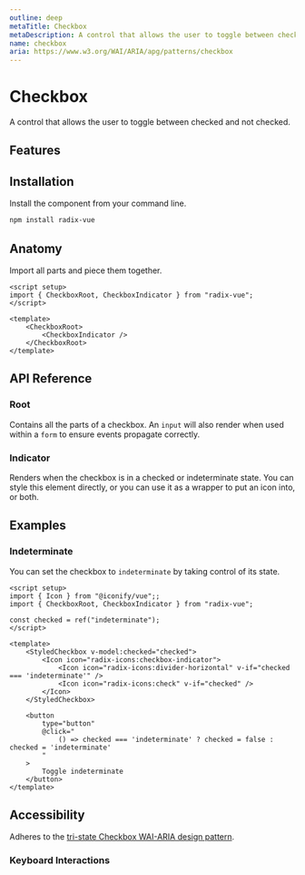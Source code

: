 ```yaml
---
outline: deep
metaTitle: Checkbox
metaDescription: A control that allows the user to toggle between checked and not checked.
name: checkbox
aria: https://www.w3.org/WAI/ARIA/apg/patterns/checkbox
---
```


<script setup>
import Description from '../../components/Description.vue'
import HeroContainer from '../../components/HeroContainer.vue'
import DemoCheckbox from '../../components/demo/Checkbox/index.vue'
import PropsTable from '../../components/tables/PropsTable.vue'
import EmitsTable from '../../components/tables/EmitsTable.vue'
import DataAttributesTable from '../../components/tables/DataAttributesTable.vue'
import KeyboardTable from '../../components/tables/KeyboardTable.vue'
import Highlights from '../../components/Highlights.vue'
import HeroCodeGroup from '../../components/HeroCodeGroup.vue'
</script>

# Checkbox

<Description>
A control that allows the user to toggle between checked and not checked.
</Description>

<HeroContainer>
<DemoCheckbox />
<template v-slot:codeSlot>
<HeroCodeGroup>
<div filename="index.vue">

<<< ../../components/demo/Checkbox/index.vue

</div>
</HeroCodeGroup>
</template>
</HeroContainer>

## Features

<Highlights
  :features="[
    'Supports indeterminate state.',
    'Full keyboard navigation.',
    'Can be controlled or uncontrolled.',
  ]"
/>

## Installation

Install the component from your command line.

```bash
npm install radix-vue
```

## Anatomy

Import all parts and piece them together.

```vue
<script setup>
import { CheckboxRoot, CheckboxIndicator } from "radix-vue";
</script>

<template>
	<CheckboxRoot>
		<CheckboxIndicator />
	</CheckboxRoot>
</template>
```

## API Reference

### Root

Contains all the parts of a checkbox. An `input` will also render when used within a `form` to ensure events propagate correctly.

<PropsTable
  :data="[
    {
      name: 'asChild',
      required: false,
      type: 'boolean',
      default: 'false',
      description: 'Change the default rendered element for the one passed as a child, merging their props and behavior.<br><br>Read our <a href=&quot;/guides/composition&quot;>Composition</a> guide for more details.',
    },
    {
      name: 'defaultChecked',
      type: 'boolean',
      description:
        'The checked state of the checkbox when it is initially rendered. Use when you do not need to control its checked state.',
    },
    {
      name: 'checked',
      type: 'boolean',
      description: '<span> The controlled checked state of the checkbox Must be binded with <Code>v-model</Code>.</span>',
    },
    {
      name: 'disabled',
      type: 'boolean',
      description: '<span> When <Code>true</Code>, prevents the user from interacting with the checkbox </span>',
    },
    {
      name: 'required',
      type: 'boolean',
      description: '<span> When <Code>true</Code>, indicates that the user must check the checkbox before the owning form can be submitted.</span>',
    },
    {
      name: 'name',
      type: 'string',
      description:
        'The name of the checkbox Submitted with its owning form as part of a name/value pair.',
    },
    {
      name: 'value',
      type: 'string',
      default: 'on',
      description: '<span> The value given as data when submitted with a <Code>name</Code>.</span>',
    },
  ]"
/>

<DataAttributesTable
  :data="[
    {
      attribute: '[data-state]',
      values: ['checked', 'unchecked', 'indeterminate'],
    },
    {
      attribute: '[data-disabled]',
      values: 'Present when disabled',
    },
  ]"
/>

### Indicator

Renders when the checkbox is in a checked or indeterminate state. You can style this element directly, or you can use it as a wrapper to put an icon into, or both.

<PropsTable
  :data="[
    {
      name: 'asChild',
      required: false,
      type: 'boolean',
      default: 'false',
      description: 'Change the default rendered element for the one passed as a child, merging their props and behavior.<br><br>Read our <a href=&quot;/guides/composition&quot;>Composition</a> guide for more details.',
    },
  ]"
/>

<DataAttributesTable
  :data="[
    {
      attribute: '[data-state]',
      values: ['checked', 'unchecked', 'indeterminate'],
    },
    {
      attribute: '[data-disabled]',
      values: 'Present when disabled',
    },
  ]"
/>

## Examples

### Indeterminate

You can set the checkbox to `indeterminate` by taking control of its state.

```vue line=5,9-14,16-21
<script setup>
import { Icon } from "@iconify/vue";;
import { CheckboxRoot, CheckboxIndicator } from "radix-vue";

const checked = ref("indeterminate");
</script>

<template>
	<StyledCheckbox v-model:checked="checked">
		<Icon icon="radix-icons:checkbox-indicator">
			<Icon icon="radix-icons:divider-horizontal" v-if="checked === 'indeterminate'" />
			<Icon icon="radix-icons:check" v-if="checked" />
		</Icon>
	</StyledCheckbox>

	<button
		type="button"
		@click="
			() => checked === 'indeterminate' ? checked = false : checked = 'indeterminate'
		"
	>
		Toggle indeterminate
	</button>
</template>
```

## Accessibility

Adheres to the [tri-state Checkbox WAI-ARIA design pattern](https://www.w3.org/WAI/ARIA/apg/patterns/checkbox).

### Keyboard Interactions

<KeyboardTable
  :data="[
    {
      keys: ['Space'],
      description: 'Checks/unchecks the checkbox',
    },
  ]"
/>
